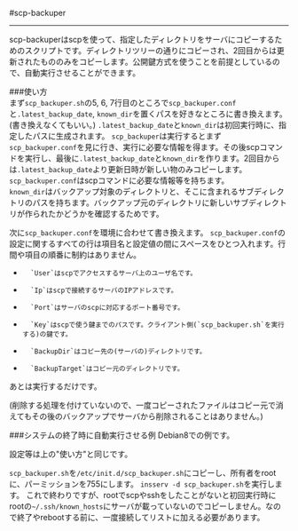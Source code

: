 #scp-backuper  
  
-----  

 scp-backuperはscpを使って、指定したディレクトリをサーバにコピーするためのスクリプトです。ディレクトリツリーの通りにコピーされ、2回目からは更新されたもののみをコピーします。公開鍵方式を使うことを前提としているので、自動実行させることができます。  
  

###使い方  
まず`scp_backuper.sh`の5, 6, 7行目のところで`scp_backuper.conf`と`.latest_backup_date`, `known_dir`を置くパスを好きなところに書き換えます。(書き換えなくてもいい。)
`.latest_backup_date`と`known_dir`は初回実行時に、指定したパスに生成されます。
`scp_backuper`は実行するとまず`scp_backuper.conf`を見に行き、実行に必要な情報を得ます。その後scpコマンドを実行し、最後に`.latest_backup_date`と`known_dir`を作ります。2回目からは`.latest_backup_date`より更新日時が新しい物のみコピーします。  
`scp_backuper.conf`はscpコマンドに必要な情報等を持ちます。  
`known_dir`はバックアップ対象のディレクトリと、そこに含まれるサブディレクトリのパスを持ちます。バックアップ元のディレクトリに新しいサブディレクトリが作られたかどうかを確認するためです。

次に`scp_backuper.conf`を環境に合わせて書き換えます。
`scp_backuper.conf`の設定に関するすべての行は項目名と設定値の間にスペースをひとつ入れます。行間や項目の順番に制約はありません。
*       `User`はscpでアクセスするサーバ上のユーザ名です。
*       `Ip`はscpで接続するサーバのIPアドレスです。
*       `Port`はサーバのscpに対応するポート番号です。
*       `Key`はscpで使う鍵までのパスです。クライアント側(`scp_backuper.sh`を実行する)の鍵です。
*       `BackupDir`はコピー先の(サーバの)ディレクトリです。
*       `BackupTarget`はコピー元のディレクトリです。

あとは実行するだけです。  
    
(削除する処理を付けていないので、一度コピーされたファイルはコピー元で消えてもその後のバックアップでサーバから削除されることはありません。)


###システムの終了時に自動実行させる例
Debian8での例です。

設定等は上の"使い方"と同じです。

`scp_backuper.sh`を`/etc/init.d/scp_backuper.sh`にコピーし、所有者をrootに、パーミッションを755にします。
`insserv -d scp_backuper.sh`を実行します。
これで終わりですが、rootでscpやsshをしたことがないと初回実行時にrootの`~/.ssh/known_hosts`にサーバが載っていないのでコピーしません。なので終了やrebootする前に、一度接続してリストに加える必要があります。


